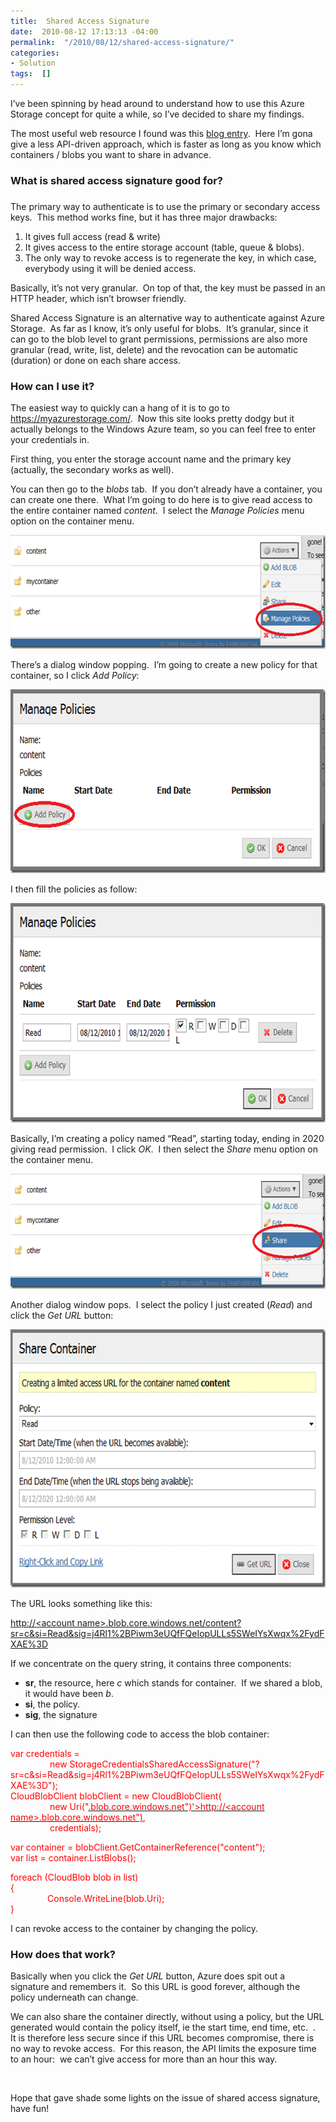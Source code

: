 ```yaml
---
title:  Shared Access Signature
date:  2010-08-12 17:13:13 -04:00
permalink:  "/2010/08/12/shared-access-signature/"
categories:
- Solution
tags:  []
---
```

<p>I’ve been spinning by head around to understand how to use this Azure Storage concept for quite a while, so I’ve decided to share my findings.</p>  <p>The most useful web resource I found was this <a href="http://blog.smarx.com/posts/shared-access-signatures-are-easy-these-days">blog entry</a>.&#160; Here I’m gona give a less API-driven approach, which is faster as long as you know which containers / blobs you want to share in advance.</p>  <h3>What is shared access signature good for?</h3>  <h3></h3>  <h3></h3>  <p>The primary way to authenticate is to use the primary or secondary access keys.&#160; This method works fine, but it has three major drawbacks:</p>  <ol>   <li>It gives full access (read &amp; write) </li>    <li>It gives access to the entire storage account (table, queue &amp; blobs). </li>    <li>The only way to revoke access is to regenerate the key, in which case, everybody using it will be denied access. </li> </ol>  <p>Basically, it’s not very granular.&#160; On top of that, the key must be passed in an HTTP header, which isn’t browser friendly.</p>  <p>Shared Access Signature is an alternative way to authenticate against Azure Storage.&#160; As far as I know, it’s only useful for blobs.&#160; It’s granular, since it can go to the blob level to grant permissions, permissions are also more granular (read, write, list, delete) and the revocation can be automatic (duration) or done on each share access.</p>  <h3>How can I use it?</h3>  <p>The easiest way to quickly can a hang of it is to go to <a title="https://myazurestorage.com/" href="https://myazurestorage.com/">https://myazurestorage.com/</a>.&#160; Now this site looks pretty dodgy but it actually belongs to the Windows Azure team, so you can feel free to enter your credentials in.</p>  <p>First thing, you enter the storage account name and the primary key (actually, the secondary works as well).</p>  <p>You can then go to the <em>blobs</em> tab.&#160; If you don’t already have a container, you can create one there.&#160; What I’m going to do here is to give read access to the entire container named <em>content</em>.&#160; I select the <em>Manage Policies</em> menu option on the container menu.</p>  <p><a href="assets/2010/8/shared-access-signature/image.png"><img style="display:inline;border-width:0;" title="image" border="0" alt="image" src="assets/2010/8/shared-access-signature/image_thumb.png" width="644" height="182" /></a> </p>  <p>There’s a dialog window popping.&#160; I’m going to create a new policy for that container, so I click <em>Add Policy</em>:</p>  <p><a href="assets/2010/8/shared-access-signature/image1.png"><img style="display:inline;border-width:0;" title="image" border="0" alt="image" src="assets/2010/8/shared-access-signature/image_thumb1.png" width="644" height="294" /></a> </p>  <p>I then fill the policies as follow:</p>  <p><a href="assets/2010/8/shared-access-signature/image2.png"><img style="display:inline;border-width:0;" title="image" border="0" alt="image" src="assets/2010/8/shared-access-signature/image_thumb2.png" width="644" height="351" /></a> </p>  <p>Basically, I’m creating a policy named “Read”, starting today, ending in 2020 giving read permission.&#160; I click <em>OK</em>.&#160; I then select the <em>Share</em> menu option on the container menu.</p>  <p><a href="assets/2010/8/shared-access-signature/image3.png"><img style="display:inline;border-width:0;" title="image" border="0" alt="image" src="assets/2010/8/shared-access-signature/image_thumb3.png" width="644" height="184" /></a></p>  <p>Another dialog window pops.&#160; I select the policy I just created (<em>Read</em>) and click the <em>Get URL</em> button:</p>  <p><a href="assets/2010/8/shared-access-signature/image4.png"><img style="display:inline;border-width:0;" title="image" border="0" alt="image" src="assets/2010/8/shared-access-signature/image_thumb4.png" width="644" height="413" /></a> </p>  <p>The URL looks something like this:</p>  <p><a href="http://blobfoldersync.blob.core.windows.net/content?sr=c&amp;si=Read&amp;sig=j4Rl1%2BPiwm3eUQfFQeIopULLs5SWeIYsXwqx%2FydFXAE%3D">http://&lt;account name&gt;.blob.core.windows.net/content?sr=c&amp;si=Read&amp;sig=j4Rl1%2BPiwm3eUQfFQeIopULLs5SWeIYsXwqx%2FydFXAE%3D</a></p>  <p>If we concentrate on the query string, it contains three components:</p>  <ul>   <li><strong>sr</strong>, the resource, here <em>c</em> which stands for container.&#160; If we shared a blob, it would have been <em>b</em>. </li>    <li><strong>si</strong>, the policy. </li>    <li><strong>sig</strong>, the signature </li> </ul>  <p>I can then use the following code to access the blob container:</p>  <p><font color="#ff0000">var credentials =     <br />&#160;&#160;&#160;&#160;&#160;&#160;&#160;&#160;&#160;&#160;&#160;&#160;&#160;&#160;&#160; new StorageCredentialsSharedAccessSignature(&quot;?sr=c&amp;si=Read&amp;sig=j4Rl1%2BPiwm3eUQfFQeIopULLs5SWeIYsXwqx%2FydFXAE%3D&quot;);      <br />CloudBlobClient blobClient = new CloudBlobClient(      <br />&#160;&#160;&#160;&#160;&#160;&#160;&#160;&#160;&#160;&#160;&#160;&#160;&#160;&#160;&#160; new Uri(&quot;</font><a href="http://&lt;account name&gt;.blob.core.windows.net&quot;)"><font color="#ff0000">.blob.core.windows.net&quot;)'&gt;http://&lt;account name&gt;.blob.core.windows.net&quot;)</font></a><font color="#ff0000">,     <br />&#160;&#160;&#160;&#160;&#160;&#160;&#160;&#160;&#160;&#160;&#160;&#160;&#160;&#160;&#160; credentials); </font></p>  <p><font color="#ff0000">var container = blobClient.GetContainerReference(&quot;content&quot;);     <br />var list = container.ListBlobs(); </font></p>  <p><font color="#ff0000">foreach (CloudBlob blob in list)     <br />{      <br />&#160;&#160;&#160;&#160;&#160;&#160;&#160;&#160;&#160;&#160;&#160;&#160;&#160;&#160; Console.WriteLine(blob.Uri);      <br />}</font></p>  <p>I can revoke access to the container by changing the policy.</p>  <h3>How does that work?</h3>  <p>Basically when you click the <em>Get URL</em> button, Azure does spit out a signature and remembers it.&#160; So this URL is good forever, although the policy underneath can change.</p>  <p>We can also share the container directly, without using a policy, but the URL generated would contain the policy itself, ie the start time, end time, etc.&#160; .&#160; It is therefore less secure since if this URL becomes compromise, there is no way to revoke access.&#160; For this reason, the API limits the exposure time to an hour:&#160; we can’t give access for more than an hour this way.</p>  <p>&#160;</p>  <p>Hope that gave shade some lights on the issue of shared access signature, have fun!</p>